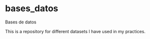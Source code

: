 # bases_datos
Bases de datos

This is a repository for different datasets I have used in my practices.

